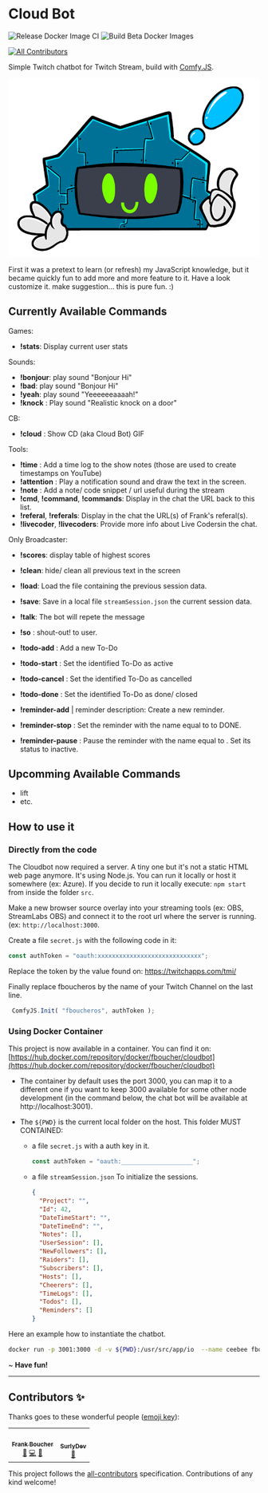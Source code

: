 # Cloud Bot
![Release Docker Image CI](https://github.com/FBoucher/CloudBot/workflows/Release%20Docker%20Image%20CI/badge.svg?branch=main) ![Build Beta Docker Images](https://github.com/FBoucher/CloudBot/workflows/Build%20Docker%20Images/badge.svg?branch=main)
<!-- ALL-CONTRIBUTORS-BADGE:START - Do not remove or modify this section -->
[![All Contributors](https://img.shields.io/badge/all_contributors-2-orange.svg?style=flat-square)](#contributors-)
<!-- ALL-CONTRIBUTORS-BADGE:END -->

Simple Twitch chatbot for Twitch Stream, build with [Comfy.JS](https://github.com/instafluff/ComfyJS). 

![cloudbot logo](medias/cloudbot_logo.png)

First it was a pretext to learn (or refresh) my JavaScript knowledge, but it became quickly fun to add more and more feature to it. Have a look customize it. make suggestion... this is pure fun. :)

Currently Available Commands
----------------------------

Games:
- **!stats**: Display current user stats

Sounds:
- **!bonjour**: play sound "Bonjour Hi"
- **!bad**: play sound "Bonjour Hi"
- **!yeah**: play sound "Yeeeeeeaaaah!"
- **!knock** : Play sound "Realistic knock on a door"

CB:
- **!cloud** : Show CD (aka Cloud Bot) GIF

Tools: 
- **!time** <text>: Add a time log to the show notes (those are used to create timestamps on YouTube)
- **!attention** <text>: Play a notification sound and draw the text in the screen.
- **!note** <text>: Add a note/ code snippet / url useful during the stream
- **!cmd**, **!command**, **!commands**: Display in the chat the URL back to this list.
- **!referal**, **!referals**: Display in the chat the URL(s) of Frank's referal(s).
- **!livecoder**, **!livecoders**: Provide more info about Live Codersin the chat.

Only Broadcaster:
- **!scores**: display table of highest scores
- **!clean**: hide/ clean all previous text in the screen
- **!load**: Load the file containing the previous session data.
- **!save**: Save in a local file `streamSession.json` the current session data.
- **!talk**: The bot will repete the message
- **!so**  <text>: shout-out! to user.

- **!todo-add** <text>:  Add a new To-Do
- **!todo-start** <number>:  Set the identified To-Do as active
- **!todo-cancel** <number>:  Set the identified To-Do as cancelled
- **!todo-done** <number>:  Set the identified To-Do as done/ closed

- **!reminder-add** <reminder Key Name> | reminder description:  Create a new reminder.
- **!reminder-stop** <reminder Key Name>:  Set the reminder with the name equal to <reminder Key Name> to DONE.
- **!reminder-pause** <reminder Key Name>:  Pause the reminder with the name equal to <reminder Key Name>. Set its status to inactive.


Upcomming Available Commands
----------------------------

- lift
- etc.

How to use it
-------------

### Directly from the code

The Cloudbot now required a server. A tiny one but it's not a static HTML web page anymore. It's using Node.js. You can run it locally or host it somewhere (ex: Azure).
If you decide to run it locally execute: `npm start` from inside the folder `src`.

Make a new browser source overlay into your streaming tools (ex: OBS, StreamLabs OBS) and connect it to the root url where the server is running. (ex: `http://localhost:3000`.

Create a file `secret.js` with the following code in it: 

```js
const authToken = "oauth:xxxxxxxxxxxxxxxxxxxxxxxxxxxxx";
```

Replace the token by the value found on: https://twitchapps.com/tmi/

Finally replace fboucheros by the name of your Twitch Channel on the last line. 

```js
 ComfyJS.Init( "fboucheros", authToken );
```

### Using Docker Container

This project is now available in a container. You can find it on: [https://hub.docker.com/repository/docker/fboucher/cloudbot](https://hub.docker.com/repository/docker/fboucher/cloudbot)

- The container by default uses the port 3000, you can map it to a different one if you want to keep 3000 available for some other node development (in the command below, the chat bot will be available at http://localhost:3001). 

- The `${PWD}` is the current local folder on the host. This folder MUST CONTAINED: 
  - a file `secret.js`  with a auth key in it.

    ```javascript
    const authToken = "oauth:____________________";
    ```

  - a file `streamSession.json` To initialize the sessions.

    ```json
    {
      "Project": "",
      "Id": 42,
      "DateTimeStart": "",
      "DateTimeEnd": "",
      "Notes": [],
      "UserSession": [],
      "NewFollowers": [],
      "Raiders": [],
      "Subscribers": [],
      "Hosts": [],
      "Cheerers": [],
      "TimeLogs": [],
      "Todos": [],
      "Reminders": []
    }
    ```

Here an example how to instantiate the chatbot.

```bash
docker run -p 3001:3000 -d -v ${PWD}:/usr/src/app/io  --name ceebee fboucher/cloudbot:latest
```


~ **Have fun!**

---


## Contributors ✨

Thanks goes to these wonderful people ([emoji key](https://allcontributors.org/docs/en/emoji-key)):

<!-- ALL-CONTRIBUTORS-LIST:START - Do not remove or modify this section -->
<!-- prettier-ignore-start -->
<!-- markdownlint-disable -->
<table>
  <tr>
    <td align="center"><a href="http://cloud5mins.com"><img src="https://avatars3.githubusercontent.com/u/2404846?v=4" width="100px;" alt=""/><br /><sub><b>Frank Boucher</b></sub></a><br /><a href="https://github.com/FBoucher/CloudBot/commits?author=FBoucher" title="Documentation">📖</a> <a href="https://github.com/FBoucher/CloudBot/commits?author=FBoucher" title="Code">💻</a> <a href="#ideas-FBoucher" title="Ideas, Planning, & Feedback">🤔</a></td>
    <td align="center"><a href="https://github.com/surlydev"><img src="https://avatars1.githubusercontent.com/u/880671?v=4" width="100px;" alt=""/><br /><sub><b>SurlyDev</b></sub></a><br /><a href="#ideas-surlydev" title="Ideas, Planning, & Feedback">🤔</a></td>
  </tr>
</table>

<!-- markdownlint-enable -->
<!-- prettier-ignore-end -->
<!-- ALL-CONTRIBUTORS-LIST:END -->

This project follows the [all-contributors](https://github.com/all-contributors/all-contributors) specification. Contributions of any kind welcome!


